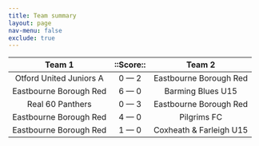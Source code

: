 ```yaml
---
title: Team summary
layout: page
nav-menu: false
exclude: true
---
```




|         Team 1          |  ::Score::  |         Team 2          |
|:-----------------------:|:-----------:|:-----------------------:|
| Otford United Juniors A | 0 &mdash; 2 | Eastbourne Borough Red  |
| Eastbourne Borough Red  | 6 &mdash; 0 |    Barming Blues U15    |
|    Real 60 Panthers     | 0 &mdash; 3 | Eastbourne Borough Red  |
| Eastbourne Borough Red  | 4 &mdash; 0 |       Pilgrims FC       |
| Eastbourne Borough Red  | 1 &mdash; 0 | Coxheath & Farleigh U15 |

 <br /><br /><br />